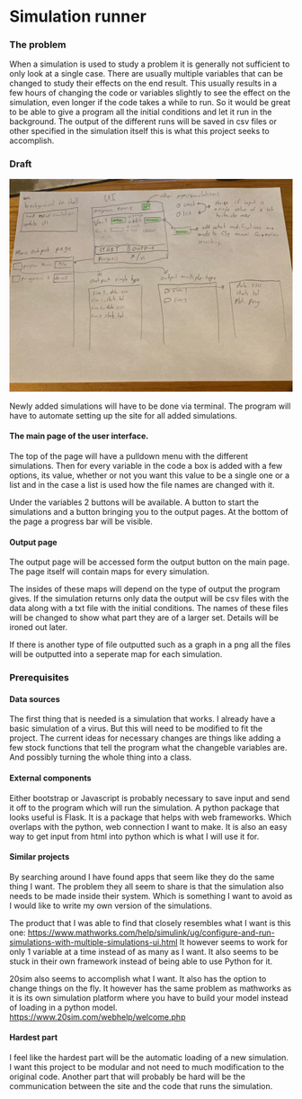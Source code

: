 # Simulation runner

### The problem
When a simulation is used to study a problem it is generally not sufficient to only look at a single case.
There are usually multiple variables that can be changed to study their effects on the end result.
This usually results in a few hours of changing the code or variables slightly to see the effect on the simulation, 
even longer if the code takes a while to run.
So it would be great to be able to give a program all the initial conditions and let it run in the background.
The output of the different runs will be saved in csv files or other specified in the simulation itself this is 
what this project seeks to accomplish.

###  Draft
![Sketch](doc/proposal_sketch.jfif)

Newly added simulations will have to be done via terminal. The program will have to automate setting up the site for all
added simulations.

#### The main page of the user interface.
The top of the page will have a pulldown menu with the different simulations.
Then for every variable in the code a box is added with a few options, its value, whether or not you want this value to be
a single one or a list and in the case a list is used how the file names are changed with it.

Under the variables 2 buttons will be available. A button to start the simulations and a button bringing you to the output pages.
At the bottom of the page a progress bar will be visible.

#### Output page
The output page will be accessed form the output button on the main page.
The page itself will contain maps for every simulation.

The insides of these maps will depend on the type of output the program gives.
If the simulation returns only data the output will be csv files with the data along with a txt file with the initial conditions.
The names of these files will be changed to show what part they are of a larger set. Details will be ironed out later.

If there is another type of file outputted such as a graph in a png all the files will be outputted into a seperate map for each simulation.

### Prerequisites
#### Data sources
The first thing that is needed is a simulation that works. I already have a basic simulation of a virus. But this will need to be modified to fit the project. The current ideas for necessary changes are things like adding a few stock functions that tell the program
what the changeble variables are. And possibly turning the whole thing into a class.

#### External components
Either bootstrap or Javascript is probably necessary to save input and send it off to the program which will run the simulation.
A python package that looks useful is Flask. It is a package that helps with web frameworks. Which overlaps with the python, web connection I want to make. It is also an easy way to get input from html into python which is what I will use it for.

#### Similar projects
By searching around I have found apps that seem like they do the same thing I want. The problem they all seem to share is that the simulation also needs to be made inside their system. Which is something I want to avoid as I would like to write my own version of the simulations.

The product that I was able to find that closely resembles what I want is this one:
https://www.mathworks.com/help/simulink/ug/configure-and-run-simulations-with-multiple-simulations-ui.html
It however seems to work for only 1 variable at a time instead of as many as I want. It also seems to be stuck in their own framework instead of being able to use Python for it.

20sim also seems to accomplish what I want. It also has the option to change things on the fly. It however has the same problem as mathworks as it is its own simulation platform where you have to build your model instead of loading in a python model.
https://www.20sim.com/webhelp/welcome.php

#### Hardest part
I feel like the hardest part will be the automatic loading of a new simulation. I want this project to be modular 
and not need to much modification to the original code. Another part that will probably be hard will be the communication between the site and the code that runs the simulation.
